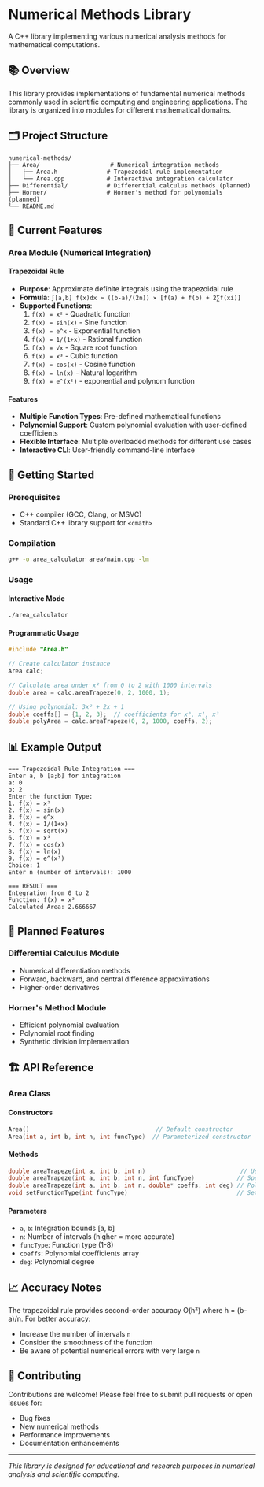 # Numerical Methods Library

A C++ library implementing various numerical analysis methods for mathematical computations.

## 📚 Overview

This library provides implementations of fundamental numerical methods commonly used in scientific computing and engineering applications. The library is organized into modules for different mathematical domains.

## 🗂️ Project Structure

```
numerical-methods/
├── Area/                    # Numerical integration methods
│   ├── Area.h              # Trapezoidal rule implementation
│   └── Area.cpp            # Interactive integration calculator
├── Differential/           # Differential calculus methods (planned)
├── Horner/                 # Horner's method for polynomials (planned)
└── README.md
```

## 🔧 Current Features

### Area Module (Numerical Integration)

#### Trapezoidal Rule
- **Purpose**: Approximate definite integrals using the trapezoidal rule
- **Formula**: `∫[a,b] f(x)dx ≈ ((b-a)/(2n)) × [f(a) + f(b) + 2∑f(xi)]`
- **Supported Functions**:
    1. `f(x) = x²` - Quadratic function
    2. `f(x) = sin(x)` - Sine function
    3. `f(x) = e^x` - Exponential function
    4. `f(x) = 1/(1+x)` - Rational function
    5. `f(x) = √x` - Square root function
    6. `f(x) = x³` - Cubic function
    7. `f(x) = cos(x)` - Cosine function
    8. `f(x) = ln(x)` - Natural logarithm
  9. `f(x) = e^(x²)` - exponential and polynom function

#### Features
- **Multiple Function Types**: Pre-defined mathematical functions
- **Polynomial Support**: Custom polynomial evaluation with user-defined coefficients
- **Flexible Interface**: Multiple overloaded methods for different use cases
- **Interactive CLI**: User-friendly command-line interface

## 🚀 Getting Started

### Prerequisites
- C++ compiler (GCC, Clang, or MSVC)
- Standard C++ library support for `<cmath>`

### Compilation
```bash
g++ -o area_calculator area/main.cpp -lm
```

### Usage

#### Interactive Mode
```bash
./area_calculator
```

#### Programmatic Usage
```cpp
#include "Area.h"

// Create calculator instance
Area calc;

// Calculate area under x² from 0 to 2 with 1000 intervals
double area = calc.areaTrapeze(0, 2, 1000, 1);

// Using polynomial: 3x² + 2x + 1
double coeffs[] = {1, 2, 3};  // coefficients for x⁰, x¹, x²
double polyArea = calc.areaTrapeze(0, 2, 1000, coeffs, 2);
```

## 📊 Example Output

```
=== Trapezoidal Rule Integration ===
Enter a, b [a;b] for integration
a: 0
b: 2
Enter the function Type: 
1. f(x) = x²
2. f(x) = sin(x)
3. f(x) = e^x
4. f(x) = 1/(1+x)
5. f(x) = sqrt(x)
6. f(x) = x³
7. f(x) = cos(x)
8. f(x) = ln(x)
9. f(x) = e^(x²)
Choice: 1
Enter n (number of intervals): 1000

=== RESULT ===
Integration from 0 to 2
Function: f(x) = x²
Calculated Area: 2.666667
```

## 🔮 Planned Features

### Differential Calculus Module
- Numerical differentiation methods
- Forward, backward, and central difference approximations
- Higher-order derivatives

### Horner's Method Module
- Efficient polynomial evaluation
- Polynomial root finding
- Synthetic division implementation

## 🏗️ API Reference

### Area Class

#### Constructors
```cpp
Area()                                    // Default constructor
Area(int a, int b, int n, int funcType)  // Parameterized constructor
```

#### Methods
```cpp
double areaTrapeze(int a, int b, int n)                           // Use default function
double areaTrapeze(int a, int b, int n, int funcType)            // Specify function type
double areaTrapeze(int a, int b, int n, double* coeffs, int deg) // Polynomial evaluation
void setFunctionType(int funcType)                               // Set function type
```

#### Parameters
- `a`, `b`: Integration bounds [a, b]
- `n`: Number of intervals (higher = more accurate)
- `funcType`: Function type (1-8)
- `coeffs`: Polynomial coefficients array
- `deg`: Polynomial degree

## 📈 Accuracy Notes

The trapezoidal rule provides second-order accuracy O(h²) where h = (b-a)/n. For better accuracy:
- Increase the number of intervals `n`
- Consider the smoothness of the function
- Be aware of potential numerical errors with very large `n`

## 🤝 Contributing

Contributions are welcome! Please feel free to submit pull requests or open issues for:
- Bug fixes
- New numerical methods
- Performance improvements
- Documentation enhancements

---

*This library is designed for educational and research purposes in numerical analysis and scientific computing.*